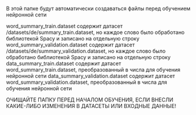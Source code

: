 В этой папке будут автоматически создаваться файлы перед обучением нейронной сети

word_summary_train.dataset содержит датасет /datasets/de/summary_train.dataset, но каждое слово было обработано библиотекой Spacy и записано на отдельную строку
word_summary_validation.dataset содержит датасет /datasets/de/summary_validation.dataset, но каждое слово было обработано библиотекой Spacy и записано на отдельную строку
data_summary_train.dataset содержит датасет word_summary_train.dataset, преобразованный в числа для обучения нейронной сети
data_summary_validation.dataset содержит датасет word_summary_validation.dataset, преобразованный в числа для обучения нейронной сети

ОЧИЩАЙТЕ ПАПКУ ПЕРЕД НАЧАЛОМ ОБУЧЕНИЯ, ЕСЛИ ВНЕСЛИ КАКИЕ-ЛИБО ИЗМЕНЕНИЯ В ДАТАСЕТЫ ИЛИ ВХОДНЫЕ ДАННЫЕ!

